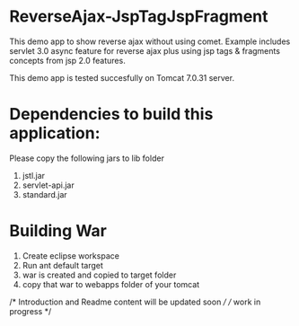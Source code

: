ReverseAjax-JspTagJspFragment
============================

This demo app to show reverse ajax without using comet. Example includes servlet 3.0 async feature for reverse ajax plus using jsp tags & fragments concepts from jsp 2.0 features.

This demo app is tested succesfully on Tomcat 7.0.31 server.

Dependencies to build this application:
=======================================

Please copy the following jars to lib folder

1. jstl.jar
2. servlet-api.jar
3. standard.jar

Building War
============

1. Create eclipse workspace
2. Run ant default target
3. war is created and copied to target folder
4. copy that war to webapps folder of your tomcat

/* Introduction and Readme content will be updated soon */ 
/* work in progress */
